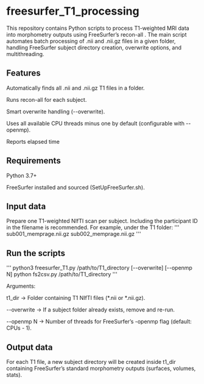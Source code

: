 # freesurfer_T1_processing
This repository contains Python scripts to process T1-weighted MRI data into morphometry outputs using FreeSurfer’s recon-all .  The main script automates batch processing of .nii and .nii.gz files in a given folder, handling FreeSurfer subject directory creation, overwrite options, and multithreading.


## Features

Automatically finds all .nii and .nii.gz T1 files in a folder.

Runs recon-all for each subject.

Smart overwrite handling (--overwrite).

Uses all available CPU threads minus one by default (configurable with --openmp).

Reports elapsed time

## Requirements

Python 3.7+

FreeSurfer installed and sourced (SetUpFreeSurfer.sh).


## Input data
Prepare one T1-weighted NIfTI scan per subject. Including the participant ID in the filename is recommended.
For example, under the T1 folder:
'''
sub001_memprage.nii.gz
sub002_memprage.nii.gz
'''
## Run the scripts

'''
python3 freesurfer_T1.py /path/to/T1_directory [--overwrite] [--openmp N]
python fs2csv.py /path/to/T1_directory
'''

Arguments:

t1_dir → Folder containing T1 NIfTI files (*.nii or *.nii.gz).

--overwrite → If a subject folder already exists, remove and re-run.

--openmp N → Number of threads for FreeSurfer’s -openmp flag (default: CPUs - 1).

## Output data

For each T1 file, a new subject directory will be created inside t1_dir containing FreeSurfer’s standard morphometry outputs (surfaces, volumes, stats).





